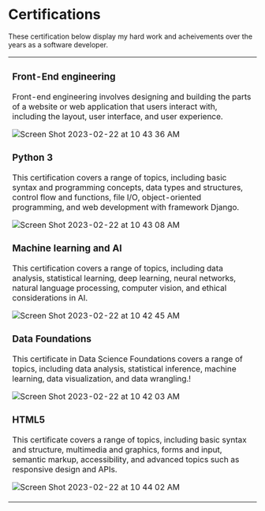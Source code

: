 # Certifications

These certification below display my hard work and acheivements over the years as a software developer.
<table>
  <tr>
    <td valign="center">
    
<h3>Front-End engineering </h3> Front-end engineering involves designing and building the parts of a website or web application that users interact with, including the layout, user interface, and user experience.

![Screen Shot 2023-02-22 at 10 43 36 AM](https://user-images.githubusercontent.com/52251052/220675738-74a4d3e7-4c81-4d99-b9b8-45dc590b180c.png)


<h3> Python 3 </h3> This certification covers a range of topics, including basic syntax and programming concepts, data types and structures, control flow and functions, file I/O, object-oriented programming, and web development with framework Django.

![Screen Shot 2023-02-22 at 10 43 08 AM](https://user-images.githubusercontent.com/52251052/220675548-83825326-e073-4464-aacf-a9e5492b4085.png)


<h3> Machine learning and AI </h3> This certification covers a range of topics, including data analysis, statistical learning, deep learning, neural networks, natural language processing, computer vision, and ethical considerations in AI.

![Screen Shot 2023-02-22 at 10 42 45 AM](https://user-images.githubusercontent.com/52251052/220675389-613b1eeb-335f-438d-af98-d1b3e9bb7e85.png)


<h3> Data Foundations </h3> This certificate in Data Science Foundations covers a range of topics, including data analysis, statistical inference, machine learning, data visualization, and data wrangling.!

![Screen Shot 2023-02-22 at 10 42 03 AM](https://user-images.githubusercontent.com/52251052/220675186-8c74aeba-269d-4ffa-9fa2-3ae16611d1e0.png)


<h3> HTML5 </h3> This certificate covers a range of topics, including basic syntax and structure, multimedia and graphics, forms and input, semantic markup, accessibility, and advanced topics such as responsive design and APIs.

![Screen Shot 2023-02-22 at 10 44 02 AM](https://user-images.githubusercontent.com/52251052/220675923-31e525cf-1e5e-451b-a0ca-9d8a132f2a6a.png)
    </td>
  </tr>
</table>
